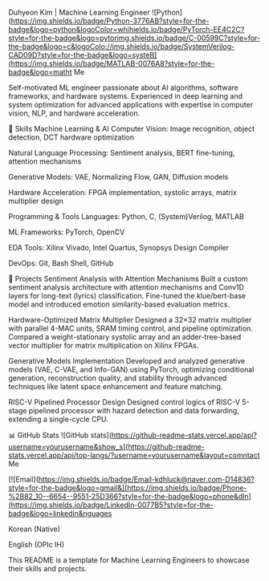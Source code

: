 Duhyeon Kim | Machine Learning Engineer
![Python](https://img.shields.io/badge/Python-3776AB?style=for-the-badge&logo=python&logoColor=whihields.io/badge/PyTorch-EE4C2C?style=for-the-badge&logo=pytorimg.shields.io/badge/C-00599C?style=for-the-badge&logo=c&logoColo://img.shields.io/badge/SystemVerilog-CAD09D?style=for-the-badge&logo=systeB](https://img.shields.io/badge/MATLAB-0076A8?style=for-the-badge&logo=matht Me

Self-motivated ML engineer passionate about AI algorithms, software frameworks, and hardware systems. Experienced in deep learning and system optimization for advanced applications with expertise in computer vision, NLP, and hardware acceleration.

🧠 Skills
Machine Learning & AI
Computer Vision: Image recognition, object detection, DCT hardware optimization

Natural Language Processing: Sentiment analysis, BERT fine-tuning, attention mechanisms

Generative Models: VAE, Normalizing Flow, GAN, Diffusion models

Hardware Acceleration: FPGA implementation, systolic arrays, matrix multiplier design

Programming & Tools
Languages: Python, C, (System)Verilog, MATLAB

ML Frameworks: PyTorch, OpenCV

EDA Tools: Xilinx Vivado, Intel Quartus, Synopsys Design Compiler

DevOps: Git, Bash Shell, GitHub

🚀 Projects
Sentiment Analysis with Attention Mechanisms
Built a custom sentiment analysis architecture with attention mechanisms and Conv1D layers for long-text (lyrics) classification. Fine-tuned the klue/bert-base model and introduced emotion similarity-based evaluation metrics.

Hardware-Optimized Matrix Multiplier
Designed a 32×32 matrix multiplier with parallel 4-MAC units, SRAM timing control, and pipeline optimization. Compared a weight-stationary systolic array and an adder-tree-based vector multiplier for matrix multiplication on Xilinx FPGAs.

Generative Models Implementation
Developed and analyzed generative models (VAE, C-VAE, and Info-GAN) using PyTorch, optimizing conditional generation, reconstruction quality, and stability through advanced techniques like latent space enhancement and feature matching.

RISC-V Pipelined Processor Design
Designed control logics of RISC-V 5-stage pipelined processor with hazard detection and data forwarding, extending a single-cycle CPU.

📊 GitHub Stats
![GitHub stats](https://github-readme-stats.vercel.app/api?username=yourusername&show_s](https://github-readme-stats.vercel.app/api/top-langs/?username=yourusername&layout=comntact Me

[![Email](https://img.shields.io/badge/Email-kdhluck@naver.com-D14836?style=for-the-badge&logo=gmail&](https://img.shields.io/badge/Phone-%2B82_10--6654--9551-25D366?style=for-the-badge&logo=phone&dIn](https://img.shields.io/badge/LinkedIn-0077B5?style=for-the-badge&logo=linkedin&nguages

Korean (Native)

English (OPIc IH)

This README is a template for Machine Learning Engineers to showcase their skills and projects.
